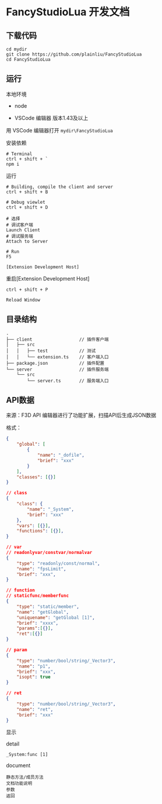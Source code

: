 # FancyStudioLua 开发文档

## 下载代码

```
cd mydir
git clone https://github.com/plainliu/FancyStudioLua
cd FancyStudioLua
```

## 运行

本地环境

- node

- VSCode 编辑器 版本1.43及以上

用 VSCode 编辑器打开 `mydir\FancyStudioLua`

安装依赖
```
# Terminal
ctrl + shift + `
npm i
```

运行

```
# Building, compile the client and server
ctrl + shift + B

# Debug viewlet
ctrl + shift + D

# 选择
# 调试客户端
Launch Client
# 调试服务端
Attach to Server

# Run
F5

[Extension Development Host]
```

重启[Extension Development Host]

```
ctrl + shift + P

Reload Window
```

## 目录结构

```
.
├── client                  // 插件客户端
│   ├── src
│   │   ├── test            // 测试
│   │   └── extension.ts    // 客户端入口
├── package.json            // 插件配置
└── server                  // 插件服务端
    └── src
        └── server.ts       // 服务端入口
```

## API数据

来源：F3D API 编辑器进行了功能扩展，扫描API后生成JSON数据

格式：

```json
{
    "global": [
        {
            "name": "_dofile",
            "brief": "xxx"
        }
    ],
    "classes": [{}]
}

// class
{
    "class": {
        "name": "_System",
        "brief": "xxx"
    },
    "vars": [{}],
    "functions": [{}],
}

// var
// readonlyvar/constvar/normalvar
{
    "type": "readonly/const/normal",
    "name": "fpsLimit",
    "brief": "xxx",
}

// function
// staticfunc/memberfunc
{
    "type": "static/member",
    "name": "getGlobal",
    "uniquename": "getGlobal [1]",
    "brief": "xxxx",
    "params":[{}],
    "ret":[{}]
}

// param
{
    "type": "number/bool/string/_Vector3",
    "name": "p1",
    "brief": "xxx",
    "isopt": true
}

// ret
{
    "type": "number/bool/string/_Vector3",
    "name": "ret",
    "brief": "xxx"
}
```

显示

detail
```
_System:func [1]
```

document
```
静态方法/成员方法
文档功能说明
参数
返回
```